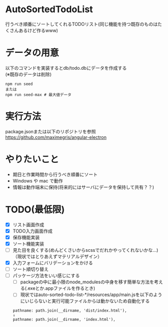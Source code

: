 # AutoSortedTodoList
行うべき順番にソートしてくれるTODOリスト(同じ機能を持つ既存のものはたくさんあるけど作るwww)

# データの用意
以下のコマンドを実装するとdb/todo.dbにデータを作成する  
(※既存のデータは削除)
```
npm run seed
または
npm run seed-max # 最大値データ
```

# 実行方法
package.jsonまたは以下のリポジトリを参照  
https://github.com/maximegris/angular-electron

# やりたいこと
- 期日と作業時間から行うべき順番にソート
- Windows や mac で動作
- 情報は動作端末に保持(将来的にはサーバにデータを保持して共有？？)

# TODO(最低限)
- [x] リスト画面作成
- [x] TODO入力画面作成
- [x] 保存機能実装
- [x] ソート機能実装
- [ ] 見た目を良くする(めんどくさいからscssでだれかやってくれないかな...)
    （現状ではとりあえずマテリアルデザイン）
- [x] 入力フォームにバリデーションをかける
- [ ] ソート順切り替え
- [ ] パッケージ方法をいい感じにする
    - [ ] packageの中に最小限のnode_modulesの中身を移す簡単な方法を考える(.exeとか.appファイルを作るとき)
    - [ ] 現状ではauto-sorted-todo-list-*/resources/app/main.jsを以下のようにいじらないと実行可能ファイルからは動かないため自動化する
    ```
    pathname: path.join(__dirname, 'dist/index.html'),
    ↓
    pathname: path.join(__dirname, 'index.html'),
    ```